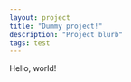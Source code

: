 ```yaml
---
layout: project
title: "Dummy project!"
description: "Project blurb"
tags: test
---
```


Hello, world!

